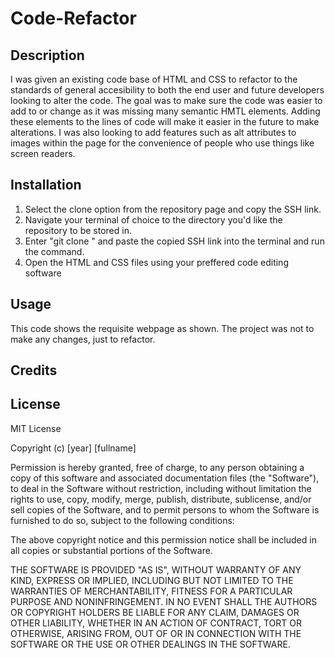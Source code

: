 # Code-Refactor

## Description
I was given an existing code base of HTML and CSS to refactor to the standards of general accesibility to both the end user and future developers looking to alter the code. The goal was to make sure the code was easier to add to or change as it was missing many semantic HMTL elements. Adding these elements to the lines of code will make it easier in the future to make alterations. I was also looking to add features such as alt attributes to images within the page for the convenience of people who use things like screen readers.

## Installation
1. Select the clone option from the repository page and copy the SSH link.
2. Navigate your terminal of choice to the directory you'd like the repository to be stored in.
3. Enter "git clone " and paste the copied SSH link into the terminal and run the command.
4. Open the HTML and CSS files using your preffered code editing software

## Usage
This code shows the requisite webpage as shown. The project was not to make any changes, just to refactor.

## Credits

## License
MIT License

Copyright (c) [year] [fullname]

Permission is hereby granted, free of charge, to any person obtaining a copy
of this software and associated documentation files (the "Software"), to deal
in the Software without restriction, including without limitation the rights
to use, copy, modify, merge, publish, distribute, sublicense, and/or sell
copies of the Software, and to permit persons to whom the Software is
furnished to do so, subject to the following conditions:

The above copyright notice and this permission notice shall be included in all
copies or substantial portions of the Software.

THE SOFTWARE IS PROVIDED "AS IS", WITHOUT WARRANTY OF ANY KIND, EXPRESS OR
IMPLIED, INCLUDING BUT NOT LIMITED TO THE WARRANTIES OF MERCHANTABILITY,
FITNESS FOR A PARTICULAR PURPOSE AND NONINFRINGEMENT. IN NO EVENT SHALL THE
AUTHORS OR COPYRIGHT HOLDERS BE LIABLE FOR ANY CLAIM, DAMAGES OR OTHER
LIABILITY, WHETHER IN AN ACTION OF CONTRACT, TORT OR OTHERWISE, ARISING FROM,
OUT OF OR IN CONNECTION WITH THE SOFTWARE OR THE USE OR OTHER DEALINGS IN THE
SOFTWARE.
